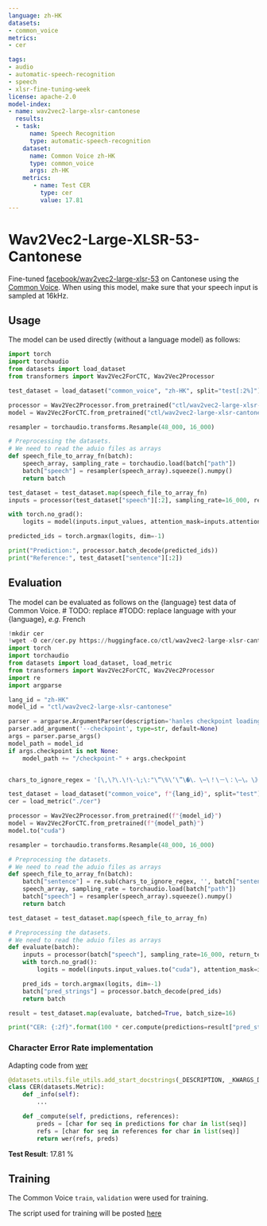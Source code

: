 ```yaml
---
language: zh-HK
datasets:
- common_voice 
metrics:
- cer

tags:
- audio
- automatic-speech-recognition
- speech
- xlsr-fine-tuning-week
license: apache-2.0
model-index:
- name: wav2vec2-large-xlsr-cantonese
  results:
  - task: 
      name: Speech Recognition
      type: automatic-speech-recognition
    dataset:
      name: Common Voice zh-HK
      type: common_voice
      args: zh-HK
    metrics:
       - name: Test CER
         type: cer
         value: 17.81 
---
```


# Wav2Vec2-Large-XLSR-53-Cantonese

Fine-tuned [facebook/wav2vec2-large-xlsr-53](https://huggingface.co/facebook/wav2vec2-large-xlsr-53) on Cantonese using the [Common Voice](https://huggingface.co/datasets/common_voice).
When using this model, make sure that your speech input is sampled at 16kHz.

## Usage

The model can be used directly (without a language model) as follows:

```python
import torch
import torchaudio
from datasets import load_dataset
from transformers import Wav2Vec2ForCTC, Wav2Vec2Processor

test_dataset = load_dataset("common_voice", "zh-HK", split="test[:2%]")

processor = Wav2Vec2Processor.from_pretrained("ctl/wav2vec2-large-xlsr-cantonese") 
model = Wav2Vec2ForCTC.from_pretrained("ctl/wav2vec2-large-xlsr-cantonese")

resampler = torchaudio.transforms.Resample(48_000, 16_000)

# Preprocessing the datasets.
# We need to read the aduio files as arrays
def speech_file_to_array_fn(batch):
	speech_array, sampling_rate = torchaudio.load(batch["path"])
	batch["speech"] = resampler(speech_array).squeeze().numpy()
	return batch

test_dataset = test_dataset.map(speech_file_to_array_fn)
inputs = processor(test_dataset["speech"][:2], sampling_rate=16_000, return_tensors="pt", padding=True)

with torch.no_grad():
	logits = model(inputs.input_values, attention_mask=inputs.attention_mask).logits

predicted_ids = torch.argmax(logits, dim=-1)

print("Prediction:", processor.batch_decode(predicted_ids))
print("Reference:", test_dataset["sentence"][:2])
```


## Evaluation

The model can be evaluated as follows on the {language} test data of Common Voice.  # TODO: replace #TODO: replace language with your {language}, *e.g.* French


```python
!mkdir cer
!wget -O cer/cer.py https://huggingface.co/ctl/wav2vec2-large-xlsr-cantonese/raw/main/cer.py
import torch
import torchaudio
from datasets import load_dataset, load_metric
from transformers import Wav2Vec2ForCTC, Wav2Vec2Processor
import re
import argparse

lang_id = "zh-HK" 
model_id = "ctl/wav2vec2-large-xlsr-cantonese" 

parser = argparse.ArgumentParser(description='hanles checkpoint loading')
parser.add_argument('--checkpoint', type=str, default=None)
args = parser.parse_args()
model_path = model_id
if args.checkpoint is not None:
    model_path += "/checkpoint-" + args.checkpoint


chars_to_ignore_regex = '[\,\?\.\!\-\;\:"\“\%\‘\”\�\．\⋯\！\－\：\–\。\》\,\）\,\？\；\～\~\…\︰\，\（\」\‧\《\﹔\、\—\／\,\「\﹖\·\']'

test_dataset = load_dataset("common_voice", f"{lang_id}", split="test") 
cer = load_metric("./cer")

processor = Wav2Vec2Processor.from_pretrained(f"{model_id}") 
model = Wav2Vec2ForCTC.from_pretrained(f"{model_path}") 
model.to("cuda")

resampler = torchaudio.transforms.Resample(48_000, 16_000)

# Preprocessing the datasets.
# We need to read the aduio files as arrays
def speech_file_to_array_fn(batch):
    batch["sentence"] = re.sub(chars_to_ignore_regex, '', batch["sentence"]).lower()
    speech_array, sampling_rate = torchaudio.load(batch["path"])
    batch["speech"] = resampler(speech_array).squeeze().numpy()
    return batch

test_dataset = test_dataset.map(speech_file_to_array_fn)

# Preprocessing the datasets.
# We need to read the aduio files as arrays
def evaluate(batch):
    inputs = processor(batch["speech"], sampling_rate=16_000, return_tensors="pt", padding=True)
    with torch.no_grad():
        logits = model(inputs.input_values.to("cuda"), attention_mask=inputs.attention_mask.to("cuda")).logits

    pred_ids = torch.argmax(logits, dim=-1)
    batch["pred_strings"] = processor.batch_decode(pred_ids)
    return batch

result = test_dataset.map(evaluate, batched=True, batch_size=16)

print("CER: {:2f}".format(100 * cer.compute(predictions=result["pred_strings"], references=result["sentence"])))
```

### Character Error Rate implementation

Adapting code from [wer](https://github.com/huggingface/datasets/blob/master/metrics/wer/wer.py)

```python
@datasets.utils.file_utils.add_start_docstrings(_DESCRIPTION, _KWARGS_DESCRIPTION)
class CER(datasets.Metric):
    def _info(self):
    	...

    def _compute(self, predictions, references):
        preds = [char for seq in predictions for char in list(seq)]
        refs = [char for seq in references for char in list(seq)]
        return wer(refs, preds)
```


**Test Result**: 17.81 % 


## Training

The Common Voice `train`, `validation` were used for training.

The script used for training will be posted [here](https://github.com/chutaklee/CantoASR)